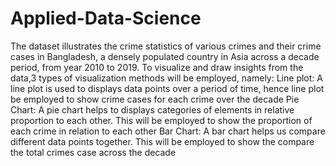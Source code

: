 # Applied-Data-Science
The dataset illustrates the crime statistics of various crimes and their crime cases in Bangladesh, 
a densely populated country in Asia across a decade period, from year 2010 to 2019. To visualize 
and draw insights from the data,3 types of visualization methods will be employed, namely:
Line plot: A line plot is used to displays data points over a period of time, hence line plot be 
employed to show crime cases for each crime over the decade
Pie Chart: A pie chart helps to displays categories of elements in relative proportion to each 
other. This will be employed to show the proportion of each crime in relation to each other
Bar Chart: A bar chart helps us compare different data points together. This will be employed to 
show the compare the total crimes case across the decade
